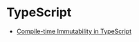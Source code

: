 # TypeScript

- [Compile-time Immutability in TypeScript](https://www.sitepoint.com/compile-time-immutability-in-typescript/)
